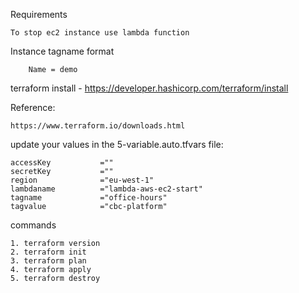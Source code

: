Requirements

    To stop ec2 instance use lambda function

Instance tagname format

        Name = demo

terraform install - https://developer.hashicorp.com/terraform/install


Reference:

    https://www.terraform.io/downloads.html

update your values in the 5-variable.auto.tfvars file:

    accessKey           =""
    secretKey           =""
    region              ="eu-west-1"
    lambdaname          ="lambda-aws-ec2-start"
    tagname             ="office-hours"
    tagvalue            ="cbc-platform"

commands

    1. terraform version
    2. terraform init
    3. terraform plan
    4. terraform apply
    5. terraform destroy
